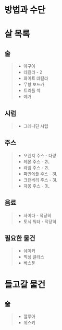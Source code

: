 # 방법과 수단

# 살 목록

## 술

> * 아구아
> * 데킬라 - 2
> * 화이트 데킬라
> * 무향 보드카
> * 트리플 섹
> * 예거

## 시럽

> * 그레나딘 시럽

## 주스

> * 오렌지 주스 - 다량
> * 레몬 주스 - 2L
> * 라임 주스 - 2L
> * 파인에플 주스 - 3L
> * 크랜베리 주스 - 3L
> * 자몽 주스 - 3L

## 음료

> * 사이다 - 적당히
> * 토닉 워터 - 적당히

## 필요한 물건

> * 쉐이커
> * 믹싱 글라스
> * 바스푼

# 들고갈 물건

## 술

> * 깔루아
> * 위스키
